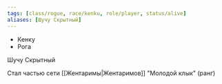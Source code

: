 ```yaml
---
tags: [class/rogue, race/kenku, role/player, status/alive]
aliases: [Шучу Скрытный]
---
```


- Кенку
- Рога

Шучу Скрытный

Стал частью сети [[Жентаримы|Жентаримов]] "Молодой клык" (ранг)
